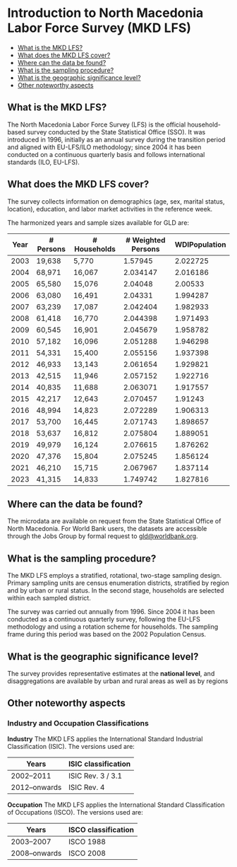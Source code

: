 # Introduction to North Macedonia Labor Force Survey (MKD LFS)

- [What is the MKD LFS?](#what-is-the-mkd-lfs)  
- [What does the MKD LFS cover?](#what-does-the-mkd-lfs-cover)  
- [Where can the data be found?](#where-can-the-data-be-found)  
- [What is the sampling procedure?](#what-is-the-sampling-procedure)  
- [What is the geographic significance level?](#what-is-the-geographic-significance-level)  
- [Other noteworthy aspects](#other-noteworthy-aspects)  

## What is the MKD LFS?  
The North Macedonia Labor Force Survey (LFS) is the official household-based survey conducted by the State Statistical Office (SSO). It was introduced in 1996, initially as an annual survey during the transition period and aligned with EU-LFS/ILO methodology; since 2004 it has been conducted on a continuous quarterly basis and follows international standards (ILO, EU-LFS). 

## What does the MKD LFS cover?  
The survey collects information on demographics (age, sex, marital status, location), education, and labor market activities in the reference week. 

The harmonized years and sample sizes available for GLD are:  

| Year | # Persons | # Households | # Weighted Persons | WDIPopulation |
|------|-----------|--------------|--------------------|---------------|
| 2003 | 19,638    | 5,770        | 1.57945            | 2.022725      |
| 2004 | 68,971    | 16,067       | 2.034147           | 2.016186      |
| 2005 | 65,580    | 15,076       | 2.04048            | 2.00533       |
| 2006 | 63,080    | 16,491       | 2.04331            | 1.994287      |
| 2007 | 63,239    | 17,087       | 2.042404           | 1.982933      |
| 2008 | 61,418    | 16,770       | 2.044398           | 1.971493      |
| 2009 | 60,545    | 16,901       | 2.045679           | 1.958782      |
| 2010 | 57,182    | 16,096       | 2.051288           | 1.946298      |
| 2011 | 54,331    | 15,400       | 2.055156           | 1.937398      |
| 2012 | 46,933    | 13,143       | 2.061654           | 1.929821      |
| 2013 | 42,515    | 11,946       | 2.057152           | 1.922716      |
| 2014 | 40,835    | 11,688       | 2.063071           | 1.917557      |
| 2015 | 42,217    | 12,643       | 2.070457           | 1.91243       |
| 2016 | 48,994    | 14,823       | 2.072289           | 1.906313      |
| 2017 | 53,700    | 16,445       | 2.071743           | 1.898657      |
| 2018 | 53,637    | 16,812       | 2.075804           | 1.889051      |
| 2019 | 49,979    | 16,124       | 2.076615           | 1.876262      |
| 2020 | 47,376    | 15,804       | 2.075245           | 1.856124      |
| 2021 | 46,210    | 15,715       | 2.067967           | 1.837114      |
| 2023 | 41,315    | 14,833       | 1.749742           | 1.827816      |

## Where can the data be found?  
The microdata are available on request from the State Statistical Office of North Macedonia. For World Bank users, the datasets are accessible through the Jobs Group by formal request to gld@worldbank.org.

## What is the sampling procedure?  
The MKD LFS employs a stratified, rotational, two-stage sampling design. Primary sampling units are census enumeration districts, stratified by region and by urban or rural status. In the second stage, households are selected within each sampled district.  

The survey was carried out annually from 1996. Since 2004 it has been conducted as a continuous quarterly survey, following the EU-LFS methodology and using a rotation scheme for households. The sampling frame during this period was based on the 2002 Population Census.


## What is the geographic significance level?  
The survey provides representative estimates at the **national level**, and disaggregations are available by urban and rural areas as well as by regions

## Other noteworthy aspects  

### Industry and Occupation Classifications  
**Industry** The MKD LFS applies the International Standard Industrial Classification (ISIC). The versions used are:  

| Years      | ISIC classification |
|------------|---------------------|
| 2002–2011  | ISIC Rev. 3 / 3.1   |
| 2012–onwards | ISIC Rev. 4       |

**Occupation** The MKD LFS applies the International Standard Classification of Occupations (ISCO). The versions used are:  

| Years      | ISCO classification |
|------------|---------------------|
| 2003–2007  | ISCO 1988           |
| 2008–onwards | ISCO 2008         |

